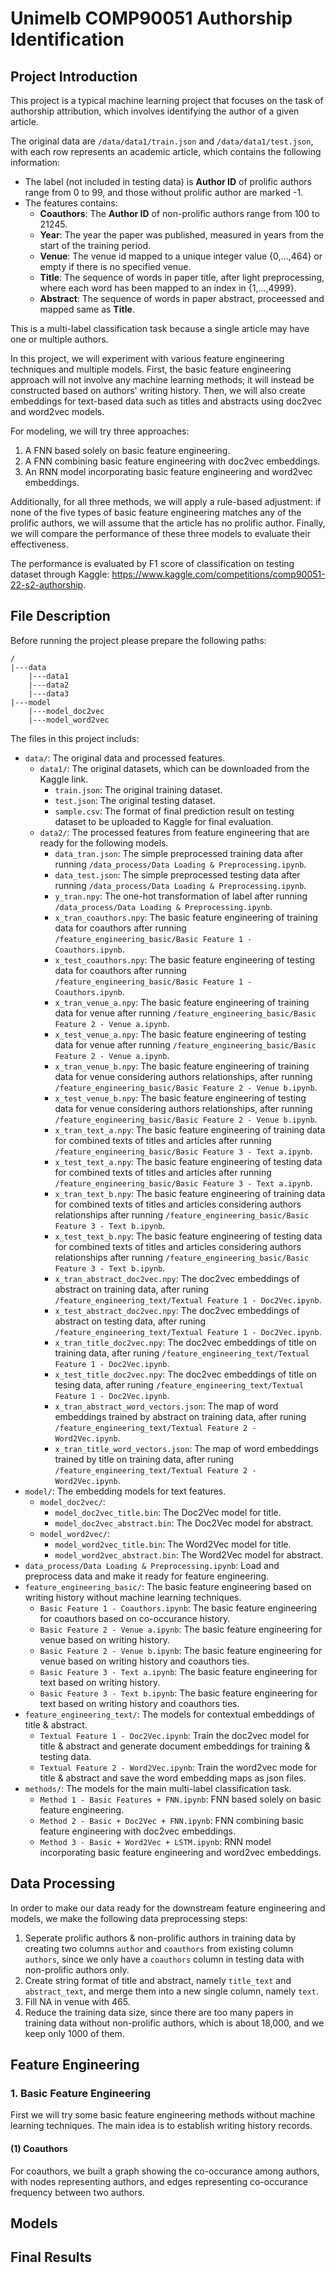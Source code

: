 # Unimelb COMP90051 Authorship Identification

## Project Introduction

This project is a typical machine learning project that focuses on the task of authorship attribution, which involves identifying the author of a given article.

The original data are `/data/data1/train.json` and `/data/data1/test.json`, with each row represents an academic article, which contains the following information:

* The label (not included in testing data) is **Author ID** of prolific authors range from 0 to 99, and those without prolific author are marked -1.
* The features contains:
  * **Coauthors**: The **Author ID** of non-prolific authors range from 100 to 21245.
  * **Year**: The year the paper was published, measured in years from the start of the training period.
  * **Venue**: The venue id mapped to a unique integer value {0,...,464} or empty if there is no specified venue.
  * **Title**: The sequence of words in paper title, after light preprocessing, where each word has been mapped to an index in {1,...,4999}.
  * **Abstract**: The sequence of words in paper abstract, proceessed and mapped same as **Title**.

This is a multi-label classification task because a single article may have one or multiple authors. 

In this project, we will experiment with various feature engineering techniques and multiple models. First, the basic feature engineering approach will not involve any machine learning methods; it will instead be constructed based on authors' writing history. Then, we will also create embeddings for text-based data such as titles and abstracts using doc2vec and word2vec models.

For modeling, we will try three approaches:

1. A FNN based solely on basic feature engineering.
2. A FNN combining basic feature engineering with doc2vec embeddings.
3. An RNN model incorporating basic feature engineering and word2vec embeddings.

Additionally, for all three methods, we will apply a rule-based adjustment: if none of the five types of basic feature engineering matches any of the prolific authors, we will assume that the article has no prolific author. Finally, we will compare the performance of these three models to evaluate their effectiveness.

The performance is evaluated by F1 score of classification on testing dataset through Kaggle: https://www.kaggle.com/competitions/comp90051-22-s2-authorship.

## File Description

Before running the project please prepare the following paths:

```
/
|---data
    |---data1
    |---data2
    |---data3
|---model
    |---model_doc2vec
    |---model_word2vec
```

The files in this project includs:
* `data/`: The original data and processed features.
  * `data1/`: The original datasets, which can be downloaded from the Kaggle link.
    * `train.json`: The original training dataset.
    * `test.json`: The original testing dataset.
    * `sample.csv`: The format of final prediction result on testing dataset to be uploaded to Kaggle for final evaluation.
  * `data2/`: The processed features from feature engineering that are ready for the following models.
    * `data_tran.json`: The simple preprocessed training data after running `/data_process/Data Loading & Preprocessing.ipynb`.
    * `data_test.json`: The simple preprocessed testing data after running `/data_process/Data Loading & Preprocessing.ipynb`.
    * `y_tran.npy`: The one-hot transformation of label after running `/data_process/Data Loading & Preprocessing.ipynb`.
    * `x_tran_coauthors.npy`: The basic feature engineering of training data for coauthors after running `/feature_engineering_basic/Basic Feature 1 - Coauthors.ipynb`.
    * `x_test_coauthors.npy`: The basic feature engineering of testing data for coauthors after running `/feature_engineering_basic/Basic Feature 1 - Coauthors.ipynb`.
    * `x_tran_venue_a.npy`: The basic feature engineering of training data for venue after running `/feature_engineering_basic/Basic Feature 2 - Venue a.ipynb`.
    * `x_test_venue_a.npy`: The basic feature engineering of testing data for venue after running `/feature_engineering_basic/Basic Feature 2 - Venue a.ipynb`.
    * `x_tran_venue_b.npy`: The basic feature engineering of training data for venue considering authors relationships, after running `/feature_engineering_basic/Basic Feature 2 - Venue b.ipynb`.
    * `x_test_venue_b.npy`: The basic feature engineering of testing data for venue considering authors relationships, after running `/feature_engineering_basic/Basic Feature 2 - Venue b.ipynb`.
    * `x_tran_text_a.npy`: The basic feature engineering of training data for combined texts of titles and articles after running `/feature_engineering_basic/Basic Feature 3 - Text a.ipynb`.
    * `x_test_text_a.npy`: The basic feature engineering of testing data for combined texts of titles and articles after running `/feature_engineering_basic/Basic Feature 3 - Text a.ipynb`.
    * `x_tran_text_b.npy`: The basic feature engineering of training data for combined texts of titles and articles considering authors relationships after running `/feature_engineering_basic/Basic Feature 3 - Text b.ipynb`.
    * `x_test_text_b.npy`: The basic feature engineering of testing data for combined texts of titles and articles considering authors relationships after running `/feature_engineering_basic/Basic Feature 3 - Text b.ipynb`.
    * `x_tran_abstract_doc2vec.npy`: The doc2vec embeddings of abstract on training data, after runing `/feature_engineering_text/Textual Feature 1 - Doc2Vec.ipynb`.
    * `x_test_abstract_doc2vec.npy`: The doc2vec embeddings of abstract on testing data, after runing `/feature_engineering_text/Textual Feature 1 - Doc2Vec.ipynb`.
    * `x_tran_title_doc2vec.npy`: The doc2vec embeddings of title on training data, after runing `/feature_engineering_text/Textual Feature 1 - Doc2Vec.ipynb`.
    * `x_test_title_doc2vec.npy`: The doc2vec embeddings of title on tesing data, after runing `/feature_engineering_text/Textual Feature 1 - Doc2Vec.ipynb`.
    * `x_tran_abstract_word_vectors.json`: The map of word embeddings trained by abstract on training data, after runing `/feature_engineering_text/Textual Feature 2 - Word2Vec.ipynb`.
    * `x_tran_title_word_vectors.json`: The map of word embeddings trained by title on training data, after runing `/feature_engineering_text/Textual Feature 2 - Word2Vec.ipynb`.
* `model/`: The embedding models for text features.
  * `model_doc2vec/`:
    * `model_doc2vec_title.bin`: The Doc2Vec model for title.
    * `model_doc2vec_abstract.bin`: The Doc2Vec model for abstract.
  * `model_word2vec/`:
    * `model_word2vec_title.bin`: The Word2Vec model for title.
    * `model_word2vec_abstract.bin`: The Word2Vec model for abstract.
* `data_process/Data Loading & Preprocessing.ipynb`: Load and preprocess data and make it ready for feature engineering.
* `feature_engineering_basic/`: The basic feature engineering based on writing history without machine learning techniques.
  * `Basic Feature 1 - Coauthors.ipynb`: The basic feature engineering for coauthors based on co-occurance history.
  * `Basic Feature 2 - Venue a.ipynb`: The basic feature engineering for venue based on writing history.
  * `Basic Feature 2 - Venue b.ipynb`: The basic feature engineering for venue based on writing history and coauthors ties.
  * `Basic Feature 3 - Text a.ipynb`: The basic feature engineering for text based on writing history.
  * `Basic Feature 3 - Text b.ipynb`: The basic feature engineering for text based on writing history and coauthors ties.
* `feature_engineering_text/`: The models for contextual embeddings of title & abstract.
  * `Textual Feature 1 - Doc2Vec.ipynb`: Train the doc2vec model for title & abstract and generate document embeddings for training & testing data.
  * `Textual Feature 2 - Word2Vec.ipynb`: Train the word2vec mode for title & abstract and save the word embedding maps as json files.
* `methods/`: The models for the main multi-label classification task.
  * `Method 1 - Basic Features + FNN.ipynb`: FNN based solely on basic feature engineering.
  * `Method 2 - Basic + Doc2Vec + FNN.ipynb`: FNN combining basic feature engineering with doc2vec embeddings.
  * `Method 3 - Basic + Word2Vec + LSTM.ipynb`: RNN model incorporating basic feature engineering and word2vec embeddings.

## Data Processing
In order to make our data ready for the downstream feature engineering and models, we make the following data preprocessing steps:
1. Seperate prolific authors & non-prolific authors in training data by creating two columns `author` and `coauthors` from existing column `authors`, since we only have a `coauthors` column in testing data with non-prolific authors only.
2. Create string format of title and abstract, namely `title_text` and `abstract_text`, and merge them into a new single column, namely `text`.
3. Fill NA in venue with 465.
4. Reduce the training data size, since there are too many papers in training data without non-prolific authors, which is about 18,000, and we keep only 1000 of them.

## Feature Engineering
### 1. Basic Feature Engineering
First we will try some basic feature engineering methods without machine learning techniques. The main idea is to establish writing history records.

#### (1) Coauthors
For coauthors, we built a graph showing the co-occurance among authors, with nodes representing authors, and edges representing co-occurance frequency between two authors.

## Models




## Final Results
